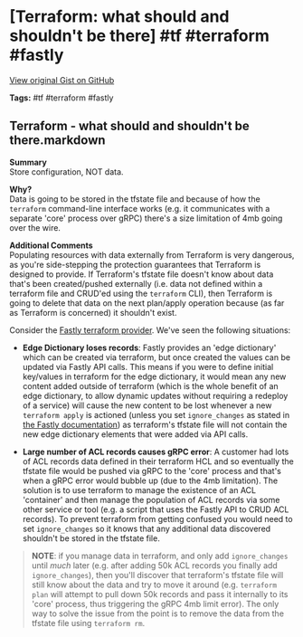 # [Terraform: what should and shouldn't be there] #tf #terraform #fastly

[View original Gist on GitHub](https://gist.github.com/Integralist/f6ec67152756d7d40476159a9094e4ee)

**Tags:** #tf #terraform #fastly

## Terraform - what should and shouldn't be there.markdown

**Summary**  
Store configuration, NOT data.

**Why?**  
Data is going to be stored in the tfstate file and because of how the `terraform` command-line interface works (e.g. it communicates with a separate 'core' process over gRPC) there's a size limitation of 4mb going over the wire.

**Additional Comments**  
Populating resources with data externally from Terraform is very dangerous, as you're side-stepping the protection guarantees that Terraform is designed to provide. If Terraform's tfstate file doesn't know about data that's been created/pushed externally (i.e. data not defined within a terraform file and CRUD'ed using the `terraform` CLI), then Terraform is going to delete that data on the next plan/apply operation because (as far as Terraform is concerned) it shouldn't exist. 

Consider the [Fastly terraform provider](https://registry.terraform.io/providers/fastly/fastly/latest/docs). We've seen the following situations:

- **Edge Dictionary loses records**: Fastly provides an 'edge dictionary' which can be created via terraform, but once created the values can be updated via Fastly API calls. This means if you were to define initial key/values in terraform for the edge dictionary, it would mean any new content added outside of terraform (which is the whole benefit of an edge dictionary, to allow dynamic updates without requiring a redeploy of a service) will cause the new content to be lost whenever a new `terraform apply` is actioned (unless you set `ignore_changes` as stated in [the Fastly documentation](https://registry.terraform.io/providers/fastly/fastly/latest/docs/resources/service_dictionary_items_v1)) as terraform's tfstate file will not contain the new edge dictionary elements that were added via API calls.  
  
- **Large number of ACL records causes gRPC error**: A customer had lots of ACL records data defined in their terraform HCL and so eventually the tfstate file would be pushed via gRPC to the 'core' process and that's when a gRPC error would bubble up (due to the 4mb limitation). The solution is to use terraform to manage the existence of an ACL 'container' and then manage the population of ACL records via some other service or tool (e.g. a script that uses the Fastly API to CRUD ACL records). To prevent terraform from getting confused you would need to set `ignore_changes` so it knows that any additional data discovered shouldn't be stored in the tfstate file.

> **NOTE**: if you manage data in terraform, and only add `ignore_changes` until _much_ later (e.g. after adding 50k ACL records you finally add `ignore_changes`), then you'll discover that terraform's tfstate file will still know about the data and try to move it around (e.g. `terraform plan` will attempt to pull down 50k records and pass it internally to its 'core' process, thus triggering the gRPC 4mb limit error). The only way to solve the issue from the point is to remove the data from the tfstate file using `terraform rm`.

